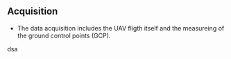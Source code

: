 ## Acquisition

* The data acquisition includes the UAV fligth itself and the measureing of the ground control points (GCP).


dsa
